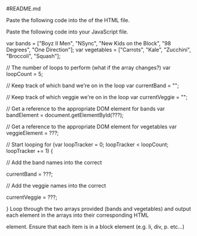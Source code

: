#README.md

Paste the following code into the <body> of the HTML file.

<div id="boy-bands">
</div>

<div id="vegetables">
</div>
Paste the following code into your JavaScript file.

var bands = ["Boyz II Men", "NSync", "New Kids on the Block", "98 Degrees", "One Direction"];
var vegetables = ["Carrots", "Kale", "Zucchini", "Broccoli", "Squash"];

// The number of loops to perform (what if the array changes?)
var loopCount = 5;

// Keep track of which band we're on in the loop
var currentBand = "";

// Keep track of which veggie we're on in the loop
var currentVeggie = "";

// Get a reference to the appropriate DOM element for bands
var bandElement = document.getElementById(???);

// Get a reference to the appropriate DOM element for vegetables
var veggieElement = ???;

// Start looping
for (var loopTracker = 0; loopTracker < loopCount; loopTracker += 1) {

  // Add the band names into the correct <div>
  currentBand = ???;


  // Add the veggie names into the correct <div>
  currentVeggie = ???;

}
Loop through the two arrays provided (bands and vegetables) and output each element in the arrays into their corresponding HTML <div> element. Ensure that each item is in a block element (e.g. li, div, p. etc...)